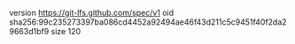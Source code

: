 version https://git-lfs.github.com/spec/v1
oid sha256:99c235273397ba086cd4452a92494ae46f43d211c5c9451f40f2da29663d1bf9
size 120
